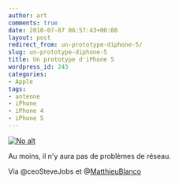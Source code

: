 ```yaml
---
author: art
comments: true
date: 2010-07-07 06:57:43+00:00
layout: post
redirect_from: un-prototype-diphone-5/
slug: un-prototype-diphone-5
title: Un prototype d'iPhone 5
wordpress_id: 243
categories:
- Apple
tags:
- antenne
- iPhone
- iPhone 4
- iPhone 5
---
```


<a href="https://static.irz.fr/2010/07/iphone-5-prototype.jpg"><img alt="No alt" data-src="https://static.irz.fr/2010/07/iphone-5-prototype.jpg" src="https://static.irz.fr/thumb.php?size=<100&crop=0&src=https://static.irz.fr/2010/07/iphone-5-prototype.jpg" /></a>

Au moins, il n'y aura pas de problèmes de réseau.

Via @ceoSteveJobs et @[MatthieuBlanco](https://twitter.com/matthieublanco)
